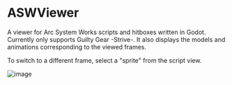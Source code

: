 # ASWViewer
A viewer for Arc System Works scripts and hitboxes written in Godot. Currently only supports Guilty Gear -Strive-. It also displays the models and animations corresponding to the viewed frames.

To switch to a different frame, select a "sprite" from the script view.

![image](https://user-images.githubusercontent.com/9942055/190925732-eb89eb01-87e6-479d-8d98-1d881a7a62e0.png)
